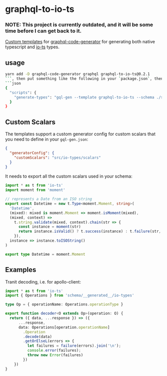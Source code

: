 # graphql-to-io-ts

### **NOTE**: This project is currently outdated, and it will be some time before I can get back to it.

[Custom templates](https://github.com/dotansimha/graphql-code-generator/blob/master/packages/graphql-codegen-generators/CUSTOM_TEMPLATES.md) for [graphql-code-generator](https://github.com/dotansimha/graphql-code-generator) for generating both native typescript and [io-ts](https://github.com/gcanti/io-ts) types.

## usage
```bash
yarn add -D graphql-code-generator graphql graphql-to-io-ts@0.2.1
```, then put something like the following in your `package.json`, then run `yarn generate-types`:
```json
{
  "scripts": {
    "generate-types": "gql-gen --template graphql-to-io-ts --schema ./schema/__generated__/schema.json --out schema/__generated__/io-types.ts './src/*/*/*.gql' --customScalars src/io-types/scalars"
  }
}
```
## Custom Scalars
The templates support a custom generator config for custom scalars that you need to define in your `gql-gen.json`:
```json
{
  "generatorConfig": {
    "customScalars": "src/io-types/scalars"
  }
}
```

It needs to export all the custom scalars used in your schema:
```typescript
import * as t from 'io-ts'
import moment from 'moment'

// represents a Date from an ISO string
export const Datetime = new t.Type<moment.Moment, string>(
  'Datetime',
  (mixed): mixed is moment.Moment => moment.isMoment(mixed),
  (mixed, context) =>
    t.string.validate(mixed, context).chain(str => {
      const instance = moment(str)
      return instance.isValid() ? t.success(instance) : t.failure(str, context)
    }),
  instance => instance.toISOString()
)

export type Datetime = moment.Moment
```

## Examples
Tranit decoding, i.e. for apollo-client:
```typescript
import * as t from 'io-ts'
import { Operations } from 'schema/__generated__/io-types'

type Op = { operationName: Operations.operationType }

export function decoder<O extends Op>(operation: O) {
  return ({ data, ...response }) => ({
      ...response,
      data: Operations[operation.operationName]
        .Operation
        .decode(data)
        .getOrElseL(errors => {
          let failures = failure(errors).join('\n');
          console.error(failures);
          throw new Error(failures)
        })
    })
}
```

